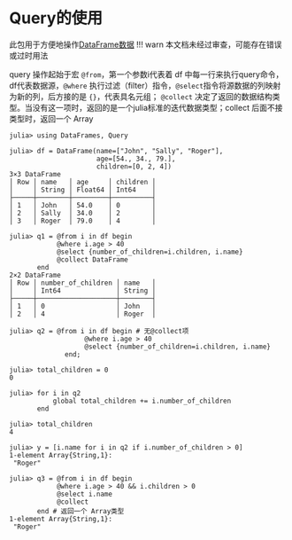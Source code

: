 # Query的使用
此包用于方便地操作[DataFrame数据](dataframes.md)
!!! warn
	本文档未经过审查，可能存在错误或过时用法

query 操作起始于宏 `@from`，第一个参数i代表着 df 中每一行来执行query命令，df代表数据源，`@where` 执行过滤（filter）指令，`@select`指令将源数据的列映射为新的列，后方接的是 `{}`，代表具名元组；
`@collect` 决定了返回的数据结构类型。当没有这一项时，返回的是一个julia标准的迭代数据类型；collect 后面不接类型时，返回一个 Array
```julia-repl
julia> using DataFrames, Query

julia> df = DataFrame(name=["John", "Sally", "Roger"],
                      age=[54., 34., 79.],
                      children=[0, 2, 4])
3×3 DataFrame
│ Row │ name   │ age     │ children │
│     │ String │ Float64 │ Int64    │
├─────┼────────┼─────────┼──────────┤
│ 1   │ John   │ 54.0    │ 0        │
│ 2   │ Sally  │ 34.0    │ 2        │
│ 3   │ Roger  │ 79.0    │ 4        │

julia> q1 = @from i in df begin
            @where i.age > 40
            @select {number_of_children=i.children, i.name}
            @collect DataFrame
       end
2×2 DataFrame
│ Row │ number_of_children │ name   │
│     │ Int64              │ String │
├─────┼────────────────────┼────────┤
│ 1   │ 0                  │ John   │
│ 2   │ 4                  │ Roger  │

julia> q2 = @from i in df begin # 无@collect项
                   @where i.age > 40
                   @select {number_of_children=i.children, i.name}
              end;

julia> total_children = 0
0

julia> for i in q2
           global total_children += i.number_of_children
       end

julia> total_children
4

julia> y = [i.name for i in q2 if i.number_of_children > 0]
1-element Array{String,1}:
 "Roger"

julia> q3 = @from i in df begin
            @where i.age > 40 && i.children > 0
            @select i.name
            @collect
       end # 返回一个 Array类型
1-element Array{String,1}:
 "Roger"
```

[^1]: https://github.com/noob-data-analaysis/data-analysis/blob/master/%5B%E6%95%B0%E6%8D%AE%E8%8E%B7%E5%BE%97DataFrames%5D%40Andy.Yang/DataFrames.md

